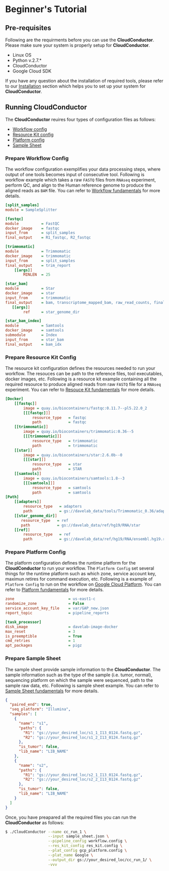 # Beginner's Tutorial

## Pre-requisites
Following are the requirments before you can use the **CloudConductor**. Please make sure your system is properly 
setup for **CloudConductor**.
  * Linux OS
  * Python v.2.7.*
  * CloudConductor
  * Google Cloud SDK
  
If you have any question about the installation of required tools, please refer to our [Installation] section which 
helps you to set up your system for **CloudConductor**.

## Running **CloudConductor**

The **CloudConductor** reuires four types of configuration files as follows:
  * [Workflow config](#prepare-workflow-config)
  * [Resource Kit config](#prepare-resource-kit-config)
  * [Platform config](#prepare-platform-config)
  * [Sample Sheet](#prepare-sample-sheet)

### Prepare Workflow Config
The workflow configuration exemplifies your data processing steps, where output of one tools becomes input of 
consecutive tool. Following is workflow example which takes a raw `FASTQ` files from `RNAseq` experiment, perform 
QC, and align to the Human reference genome to produce the aligned reads as `BAM` file. You can refer to [Workflow 
fundamentals] for more details.

```ini
[split_samples]
module = SampleSplitter

[fastqc]
module          = FastQC
docker_image    = fastqc
input_from      = split_samples
final_output    = R1_fastqc, R2_fastqc

[trimmomatic]
module          = Trimmomatic
docker_image    = trimmomatic
input_from      = split_samples
final_output    = trim_report
    [[args]]
        MINLEN  = 25

[star_bam]
module          = Star
docker_image    = star
input_from      = trimmomatic
final_output    = bam, transcriptome_mapped_bam, raw_read_counts, final_log
   [[args]]
        ref     = star_genome_dir

[star_bam_index]
module          = Samtools
docker_image    = samtools
submodule       = Index
input_from      = star_bam
final_output    = bam_idx
```

### Prepare Resource Kit Config
The resource kit configuration defines the resources needed to run your workflow. The resouces can be path to the 
reference files, tool executables, docker images, etc. Following is a resource kit example containing all the required
 resource to produce aligned reads from raw `FASTQ` file for a `RNAseq` experiment. You can refer to [Resouce Kit 
fundamentals] for more details.

```ini
[Docker]
    [[fastqc]]
        image = quay.io/biocontainers/fastqc:0.11.7--pl5.22.0_2
        [[[fastqc]]]
            resource_type   = fastqc
            path            = fastqc
    [[trimmomatic]]
        image = quay.io/biocontainers/trimmomatic:0.36--5
        [[[trimmomatic]]]
            resource_type   = trimmomatic
            path            = trimmomatic
    [[star]]
        image = quay.io/biocontainers/star:2.6.0b--0
        [[[star]]]
            resource_type   = star
            path            = STAR
    [[samtools]]
        image = quay.io/biocontainers/samtools:1.8--3
        [[[samtools]]]
            resource_type   = samtools
            path            = samtools
[Path]
    [[adapters]]
        resource_type   = adapters
        path            = gs://davelab_data/tools/Trimmomatic_0.36/adapters/adapters.fa
    [[star_genome_dir]]
       resource_type   = ref
       path            = gs://davelab_data/ref/hg19/RNA/star
    [[ref]]
        resource_type   = ref
        path            = gs://davelab_data/ref/hg19/RNA/ensembl.hg19.release84.fa
```

### Prepare Platform Config
The platform configuration defines the runtime platform for the **CloudConductor** to run your workflow. The 
`Platform Config` set several things for the runtime platform such as which zone, service account key, maximun 
retires for command execution, etc. Following is a example of `Platform Config` to run on the workflow on [Google Cloud 
Platform]. You can refer to [Platform fundamentals] for more details.

```ini
zone                        = us-east1-c
randomize_zone              = False
service_account_key_file    = var/GAP_new.json
report_topic                = pipeline_reports

[task_processor]
disk_image                  = davelab-image-docker
max_reset                   = 3
is_preemptible              = True
cmd_retries                 = 1
apt_packages                = pigz
```

### Prepare Sample Sheet
The sample sheet provide sample information to the **CloudConductor**. The sample information such as the 
type of the sample (i.e. tumor, normal), sequencing platform on which the sample were sequenced, path to the sample 
raw data, etc. Following is sample sheet example. You can refer to [Sample Sheet fundamentals] for more details.

```json
{
  "paired_end": true,
  "seq_platform": "Illumina",
  "samples": [
    {
      "name": "s1",
      "paths": {
        "R1": "gs://your_desired_loc/s1_1_I13_0124.fastq.gz",
        "R2": "gs://your_desired_loc/s1_2_I13_0124.fastq.gz"
      },
      "is_tumor": false,
      "lib_name": "LIB_NAME"
    },
    {
      "name": "s2",
      "paths": {
        "R1": "gs://your_desired_loc/s2_1_I13_0124.fastq.gz",
        "R2": "gs://your_desired_loc/s2_2_I13_0124.fastq.gz"
      },
      "is_tumor": false,
      "lib_name": "LIB_NAME"
    }
  ]
}
```

Once, you have preapared all the required files you can run the **CloudConductor** as follows:

```bash
$ ./CloudConductor --name cc_run_1 \
                   --input sample_sheet.json \
                   --pipeline_config workflow.config \
                   --res_kit_config res_kit.config \
                   --plat_config gcp_platform.config \
                   --plat_name Google \
                   --output_dir gs://your_desired_loc/cc_run_1/ \
                   -vvv
```

[Installation]: (installation.md)
[Workflow fundamentals]: (../fundamentals/creating_a_workflow.md)
[Resouce Kit fundamentals]: (../fundamentals/defining_a_resource_kit.md)
[Platform fundamentals]: (../fundamentals/defining_the_runtime_platform.md)
[Sample Sheet fundamentals]: (../fundamentals/creating_a_sample_sheet.md)
[Google Cloud Platform]: (https://cloud.google.com/)
